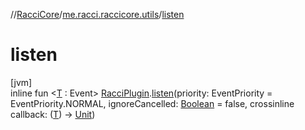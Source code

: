 //[RacciCore](../../index.md)/[me.racci.raccicore.utils](index.md)/[listen](listen.md)

# listen

[jvm]\
inline fun &lt;[T](listen.md) : Event&gt; [RacciPlugin](../me.racci.raccicore/-racci-plugin/index.md).[listen](listen.md)(priority: EventPriority = EventPriority.NORMAL, ignoreCancelled: [Boolean](https://kotlinlang.org/api/latest/jvm/stdlib/kotlin/-boolean/index.html) = false, crossinline callback: ([T](listen.md)) -&gt; [Unit](https://kotlinlang.org/api/latest/jvm/stdlib/kotlin/-unit/index.html))
